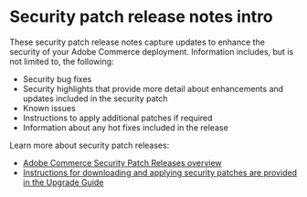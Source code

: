 # Security patch release notes intro

These security patch release notes capture updates to enhance the security of your Adobe Commerce deployment. Information includes, but is not limited to, the following:

* Security bug fixes
* Security highlights that provide more detail about enhancements and updates included in the security patch
* Known issues
* Instructions to apply additional patches if required
* Information about any hot fixes included in the release

Learn more about security patch releases:

* [Adobe Commerce Security Patch Releases overview](/help/release/release-notes/security/overview.md#about-adobe-commerce-security-patch-releases)
* [Instructions for downloading and applying security patches are provided in the Upgrade Guide](https://experienceleague.adobe.com/en/docs/commerce-operations/upgrade-guide/implementation/perform-upgrade)
